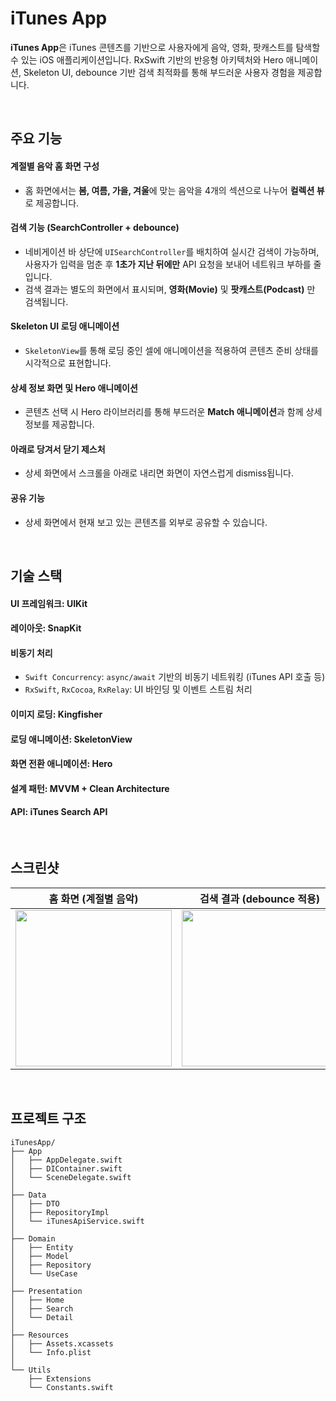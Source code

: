 # iTunes App

**iTunes App**은 iTunes 콘텐츠를 기반으로 사용자에게 음악, 영화, 팟캐스트를 탐색할 수 있는 iOS 애플리케이션입니다.
RxSwift 기반의 반응형 아키텍처와 Hero 애니메이션, Skeleton UI, debounce 기반 검색 최적화를 통해 부드러운 사용자 경험을 제공합니다.

<br>

## 주요 기능
#### 계절별 음악 홈 화면 구성
- 홈 화면에서는 **봄, 여름, 가을, 겨울**에 맞는 음악을 4개의 섹션으로 나누어 **컬렉션 뷰**로 제공합니다.

#### 검색 기능 (SearchController + debounce)
- 네비게이션 바 상단에 `UISearchController`를 배치하여 실시간 검색이 가능하며, 사용자가 입력을 멈춘 후 **1초가 지난 뒤에만** API 요청을 보내어 네트워크 부하를 줄입니다.
- 검색 결과는 별도의 화면에서 표시되며, **영화(Movie)** 및 **팟캐스트(Podcast)** 만 검색됩니다.

#### Skeleton UI 로딩 애니메이션
- `SkeletonView`를 통해 로딩 중인 셀에 애니메이션을 적용하여 콘텐츠 준비 상태를 시각적으로 표현합니다.

#### 상세 정보 화면 및 Hero 애니메이션
- 콘텐츠 선택 시 Hero 라이브러리를 통해 부드러운 **Match 애니메이션**과 함께 상세 정보를 제공합니다.

#### 아래로 당겨서 닫기 제스처
- 상세 화면에서 스크롤을 아래로 내리면 화면이 자연스럽게 dismiss됩니다.

#### 공유 기능
- 상세 화면에서 현재 보고 있는 콘텐츠를 외부로 공유할 수 있습니다.

<br>

## 기술 스택
#### UI 프레임워크: UIKit
#### 레이아웃: SnapKit
#### 비동기 처리
- `Swift Concurrency`: `async/await` 기반의 비동기 네트워킹 (iTunes API 호출 등)
- `RxSwift`, `RxCocoa`, `RxRelay`: UI 바인딩 및 이벤트 스트림 처리
#### 이미지 로딩: Kingfisher
#### 로딩 애니메이션: SkeletonView
#### 화면 전환 애니메이션: Hero
#### 설계 패턴: MVVM + Clean Architecture
#### API: iTunes Search API

<br>

## 스크린샷

| 홈 화면 (계절별 음악)                                                                  | 검색 결과 (debounce 적용)                                                                | 상세 화면 (Hero 애니메이션)                                                                 |
| ------------------------------------------------------------------------------ | ---------------------------------------------------------------------------------- | ---------------------------------------------------------------------------------- |
| <img src="https://github.com/user-attachments/assets/2da5883b-b979-417f-87e9-9ce80ed20794" width="250" /> | <img src="https://github.com/user-attachments/assets/729a044c-8e11-454d-8f6f-0028be78c98a" width="250" /> | <img src="https://github.com/user-attachments/assets/83f3948e-7309-4720-99f5-fa7d9598bda0" width="250" /> |

<br>

## 프로젝트 구조

```
iTunesApp/
├── App
│   ├── AppDelegate.swift
│   ├── DIContainer.swift
│   └── SceneDelegate.swift
│
├── Data
│   ├── DTO
│   ├── RepositoryImpl
│   └── iTunesApiService.swift
│
├── Domain
│   ├── Entity
│   ├── Model
│   ├── Repository
│   └── UseCase
│
├── Presentation
│   ├── Home
│   ├── Search
│   └── Detail
│
├── Resources
│   ├── Assets.xcassets
│   └── Info.plist
│
└── Utils
    ├── Extensions
    └── Constants.swift
```
